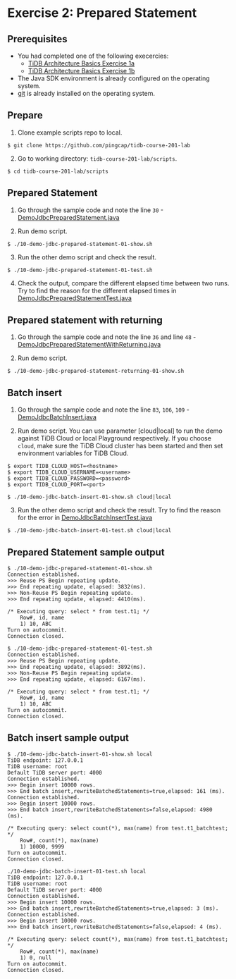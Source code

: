 # Exercise 2: Prepared Statement

## Prerequisites
+ You had completed one of the following execercies:
  + [TiDB Architecture Basics Exercise 1a](https://eng.edu.pingcap.com/unit/view/id:2466)
  + [TiDB Architecture Basics Exercise 1b](https://eng.edu.pingcap.com/unit/view/id:2467)
+ The Java SDK environment is already configured on the operating system.
+ [git](https://git-scm.com/) is already installed on the operating system.


## Prepare
1. Clone example scripts repo to local.
```
$ git clone https://github.com/pingcap/tidb-course-201-lab
```

2. Go to working directory: `tidb-course-201-lab/scripts`.
```
$ cd tidb-course-201-lab/scripts
```


## Prepared Statement
1. Go through the sample code and note the line `30` -[DemoJdbcPreparedStatement.java](https://github.com/pingcap/tidb-course-201-lab/blob/master/scripts/DemoJdbcPreparedStatement.java)


2. Run demo script.
```
$ ./10-demo-jdbc-prepared-statement-01-show.sh
```

3. Run the other demo script and check the result.
```
$ ./10-demo-jdbc-prepared-statement-01-test.sh
```

4. Check the output, compare the different elapsed time between two runs. Try to find the reason for the different elapsed times in [DemoJdbcPreparedStatementTest.java](https://github.com/pingcap/tidb-course-201-lab/blob/master/scripts/DemoJdbcPreparedStatement.java)


## Prepared statement with returning
1. Go through the sample code and note the line `36` and line `48` - [DemoJdbcPreparedStatementWithReturning.java](https://github.com/pingcap/tidb-course-201-lab/blob/master/scripts/DemoJdbcPreparedStatementWithReturning.java)

2. Run demo script.
```
$ ./10-demo-jdbc-prepared-statement-returning-01-show.sh
```


## Batch insert
1. Go through the sample code and note the line `83`, `106`, `109` - [DemoJdbcBatchInsert.java](https://github.com/pingcap/tidb-course-201-lab/blob/master/scripts/DemoJdbcBatchInsert.java)

2. Run demo script. You can use parameter [cloud|local] to run the demo against TiDB Cloud or local Playground respectively. If you choose `cloud`, make sure the TiDB Cloud cluster has been started and then set environment variables for TiDB Cloud.
```
$ export TIDB_CLOUD_HOST=<hostname> 
$ export TIDB_CLOUD_USERNAME=<username> 
$ export TIDB_CLOUD_PASSWORD=<password> 
$ export TIDB_CLOUD_PORT=<port> 
```
```
$ ./10-demo-jdbc-batch-insert-01-show.sh cloud|local
```
3. Run the other demo script and check the result. Try to find the reason for the error in [DemoJdbcBatchInsertTest.java](https://github.com/pingcap/tidb-course-201-lab/blob/master/scripts/DemoJdbcPreparedStatement.java)
```
$ ./10-demo-jdbc-batch-insert-01-test.sh cloud|local
```


## Prepared Statement sample output
```
$ ./10-demo-jdbc-prepared-statement-01-show.sh
Connection established.
>>> Reuse PS Begin repeating update.
>>> End repeating update, elapsed: 3832(ms).
>>> Non-Reuse PS Begin repeating update.
>>> End repeating update, elapsed: 4410(ms).

/* Executing query: select * from test.t1; */
	Row#, id, name
	1) 10, ABC
Turn on autocommit.
Connection closed.
```


```
$ ./10-demo-jdbc-prepared-statement-01-test.sh
Connection established.
>>> Reuse PS Begin repeating update.
>>> End repeating update, elapsed: 3892(ms).
>>> Non-Reuse PS Begin repeating update.
>>> End repeating update, elapsed: 6167(ms).

/* Executing query: select * from test.t1; */
	Row#, id, name
	1) 10, ABC
Turn on autocommit.
Connection closed.
```


## Batch insert sample output
```
$ ./10-demo-jdbc-batch-insert-01-show.sh local
TiDB endpoint: 127.0.0.1
TiDB username: root
Default TiDB server port: 4000
Connection established.
>>> Begin insert 10000 rows.
>>> End batch insert,rewriteBatchedStatements=true,elapsed: 161 (ms).
Connection established.
>>> Begin insert 10000 rows.
>>> End batch insert,rewriteBatchedStatements=false,elapsed: 4980 (ms).

/* Executing query: select count(*), max(name) from test.t1_batchtest; */
	Row#, count(*), max(name)
	1) 10000, 9999
Turn on autocommit.
Connection closed.
```

```
./10-demo-jdbc-batch-insert-01-test.sh local
TiDB endpoint: 127.0.0.1
TiDB username: root
Default TiDB server port: 4000
Connection established.
>>> Begin insert 10000 rows.
>>> End batch insert,rewriteBatchedStatements=true,elapsed: 3 (ms).
Connection established.
>>> Begin insert 10000 rows.
>>> End batch insert,rewriteBatchedStatements=false,elapsed: 4 (ms).

/* Executing query: select count(*), max(name) from test.t1_batchtest; */
	Row#, count(*), max(name)
	1) 0, null
Turn on autocommit.
Connection closed.
```